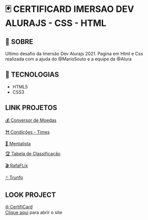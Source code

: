 # 🃏 CERTIFICARD IMERSAO DEV ALURAJS - CSS - HTML

## 📌 SOBRE
Ultimo desafio da Imersão Dev Alurajs 2021. Pagina em Html e Css realizada com a ajuda do @MarioSouto e a equipe da @Alura

## 🚀 TECNOLOGIAS
* HTML5
* CSS3

## LINK PROJETOS


<a href="https://codepen.io/rafa-oliveira-the-encoder/full/jOyNgwG" target="_blank">💰 Conversor de Moedas</a>


<a href="https://codepen.io/rafa-oliveira-the-encoder/full/wvgBMYg" target="_blank">❓❗  Condições - Times</a>

                

<a href="https://codepen.io/rafa-oliveira-the-encoder/full/wvgayVy" target="_blank">🔮 Mentalista</a>
    
                

<a href="https://codepen.io/rafa-oliveira-the-encoder/full/MWJjyry" target="_blank">🏆 Tabela de Classificação</a>
    
                

<a href="https://codepen.io/rafa-oliveira-the-encoder/full/ExZKjZo" target="_blank">🎬 RafaFLix</a>
    
                

<a href="https://codepen.io/rafa-oliveira-the-encoder/full/oNBZvOZ" target="_blank">🃏 Trunfo</a>
    
                



## LOOK PROJECT

<a href="https://codepen.io/rafa-oliveira-the-encoder/full/VwPbYJo" target="_blank">🌐 CertifiCard</a>
  </br>
<a href="https://rafaoliveira22.github.io/certificard-imersao-dev-alura-2021/">Clique aqui</a> para abrir o site

